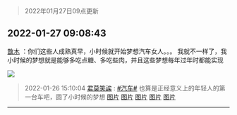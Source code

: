 > 2022年01月27日09点更新
<link rel="stylesheet" href="https://cdn.jsdelivr.net/gh/taotie6/sampleJSON@main/css/photo_show.css">
<meta name="referrer" content="no-referrer" />


 ## 2022-01-27 09:08:43 

 [㪚木](https://www.coolapk.com/feed/33125437?shareKey=Y2YyMmY3ZmQ1YzNkNjFmMWY5YmU~) ：你们这些人成熟真早，小时候就开始梦想汽车女人。。。
我就不一样了，我小时候的梦想就是能够多吃点糖、多吃些肉，并且这些梦想每年过年时都能实现 

<div class="album">
<img class="img-item" src="http://image.coolapk.com/feed/2019/0412/17/1081091_1555060673_5592@400x225.gif" />
</div>

> 2022-01-26 15:10:04 
> [君莫笑誒](https://www.coolapk.com/feed/33109028?shareKey=NDA4M2QwMzQzMmFlNjFmMWY5YmU~) : <a class="feed-link-tag" href="/t/汽车?type=0">#汽车#</a> 也算是正经意义上的年轻人的第一台车吧，圆了小时候的梦想 
[图片](http://image.coolapk.com/feed/2022/0126/15/4104094_d512dfbb_1000_7323_32@2592x1728.jpeg)
[图片](http://image.coolapk.com/feed/2022/0126/15/4104094_941cfa2f_1000_7331_361@2560x1740.jpeg)
[图片](http://image.coolapk.com/feed/2022/0126/15/4104094_ab84cb32_1000_7339_560@2464x1707.jpeg)
[图片](http://image.coolapk.com/feed/2022/0126/15/4104094_b8719163_1000_7344_374@2560x1707.jpeg)
[图片](http://image.coolapk.com/feed/2022/0126/15/4104094_7b132212_1000_7349_447@3072x2047.jpeg)

 ------- 

